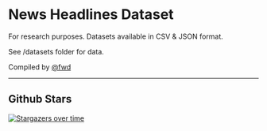 # News Headlines Dataset

For research purposes. Datasets available in CSV & JSON format. 

See /datasets folder for data.

Compiled by [@fwd](https://github.com/@fwd)

---

## Github Stars

[![Stargazers over time](https://starchart.cc/fwd/news)](https://starchart.cc/fwd/news)